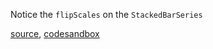 Notice the `flipScales` on the `StackedBarSeries`

[source](https://github.com/kossidts/react-stockcharts/blob/master/docs/lib/charts/HorizontalStackedBarChart.js), [codesandbox](https://codesandbox.io/s/github/rrag/react-stockcharts-examples2/tree/master/examples/HorizontalStackedBarChart)
